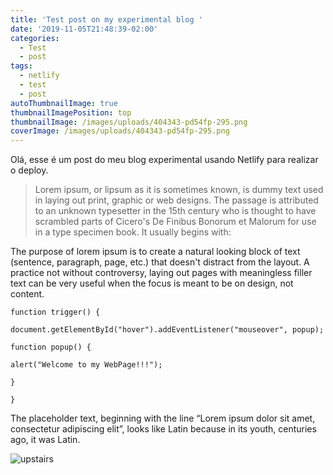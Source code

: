 ```yaml
---
title: 'Test post on my experimental blog '
date: '2019-11-05T21:48:39-02:00'
categories:
  - Test
  - post
tags:
  - netlify
  - test
  - post
autoThumbnailImage: true
thumbnailImagePosition: top
thumbnailImage: /images/uploads/404343-pd54fp-295.png
coverImage: /images/uploads/404343-pd54fp-295.png
---
```

Olá, esse é um post do meu blog experimental usando Netlify para realizar o deploy.

> Lorem ipsum, or lipsum as it is sometimes known, is dummy text used in laying out print, graphic or web designs. The passage is attributed to an unknown typesetter in the 15th century who is thought to have scrambled parts of Cicero's De Finibus Bonorum et Malorum for use in a type specimen book. It usually begins with:

The purpose of lorem ipsum is to create a natural looking block of text (sentence, paragraph, page, etc.) that doesn't distract from the layout. A practice not without controversy, laying out pages with meaningless filler text can be very useful when the focus is meant to be on design, not content.

`function trigger() {`

`document.getElementById("hover").addEventListener("mouseover", popup);`

`function popup() {`

`alert("Welcome to my WebPage!!!");`

`}`

`}`

The placeholder text, beginning with the line “Lorem ipsum dolor sit amet, consectetur adipiscing elit”, looks like Latin because in its youth, centuries ago, it was Latin.

![upstairs](/images/uploads/6a62b3053e8f6ccbd0229cc446541e7a.png)
